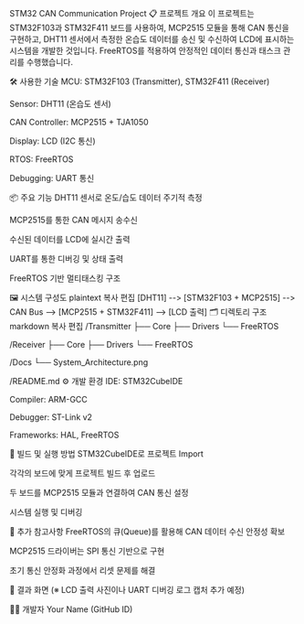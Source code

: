 STM32 CAN Communication Project
📋 프로젝트 개요
이 프로젝트는 STM32F103과 STM32F411 보드를 사용하여, MCP2515 모듈을 통해 CAN 통신을 구현하고,
DHT11 센서에서 측정한 온습도 데이터를 송신 및 수신하여 LCD에 표시하는 시스템을 개발한 것입니다.
FreeRTOS를 적용하여 안정적인 데이터 통신과 태스크 관리를 수행했습니다.

🛠️ 사용한 기술
MCU: STM32F103 (Transmitter), STM32F411 (Receiver)

Sensor: DHT11 (온습도 센서)

CAN Controller: MCP2515 + TJA1050

Display: LCD (I2C 통신)

RTOS: FreeRTOS

Debugging: UART 통신

📦 주요 기능
DHT11 센서로 온도/습도 데이터 주기적 측정

MCP2515를 통한 CAN 메시지 송수신

수신된 데이터를 LCD에 실시간 출력

UART를 통한 디버깅 및 상태 출력

FreeRTOS 기반 멀티태스킹 구조

🖼️ 시스템 구성도
plaintext
복사
편집
[DHT11] --> [STM32F103 + MCP2515] --> CAN Bus --> [MCP2515 + STM32F411] --> [LCD 출력]
🗂️ 디렉토리 구조
markdown
복사
편집
/Transmitter
    ├── Core
    ├── Drivers
    └── FreeRTOS

/Receiver
    ├── Core
    ├── Drivers
    └── FreeRTOS

/Docs
    └── System_Architecture.png

/README.md
⚙️ 개발 환경
IDE: STM32CubeIDE

Compiler: ARM-GCC

Debugger: ST-Link v2

Frameworks: HAL, FreeRTOS

🚀 빌드 및 실행 방법
STM32CubeIDE로 프로젝트 Import

각각의 보드에 맞게 프로젝트 빌드 후 업로드

두 보드를 MCP2515 모듈과 연결하여 CAN 통신 설정

시스템 실행 및 디버깅

📝 추가 참고사항
FreeRTOS의 큐(Queue)를 활용해 CAN 데이터 수신 안정성 확보

MCP2515 드라이버는 SPI 통신 기반으로 구현

초기 통신 안정화 과정에서 리셋 문제를 해결

📸 결과 화면
(※ LCD 출력 사진이나 UART 디버깅 로그 캡처 추가 예정)

🧑‍💻 개발자
Your Name (GitHub ID)
